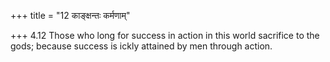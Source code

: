 +++
title = "12 काङ्क्षन्तः कर्मणाम्"

+++
4.12 Those who long for success in action in this world sacrifice to the
gods; because success is ickly attained by men through action.
